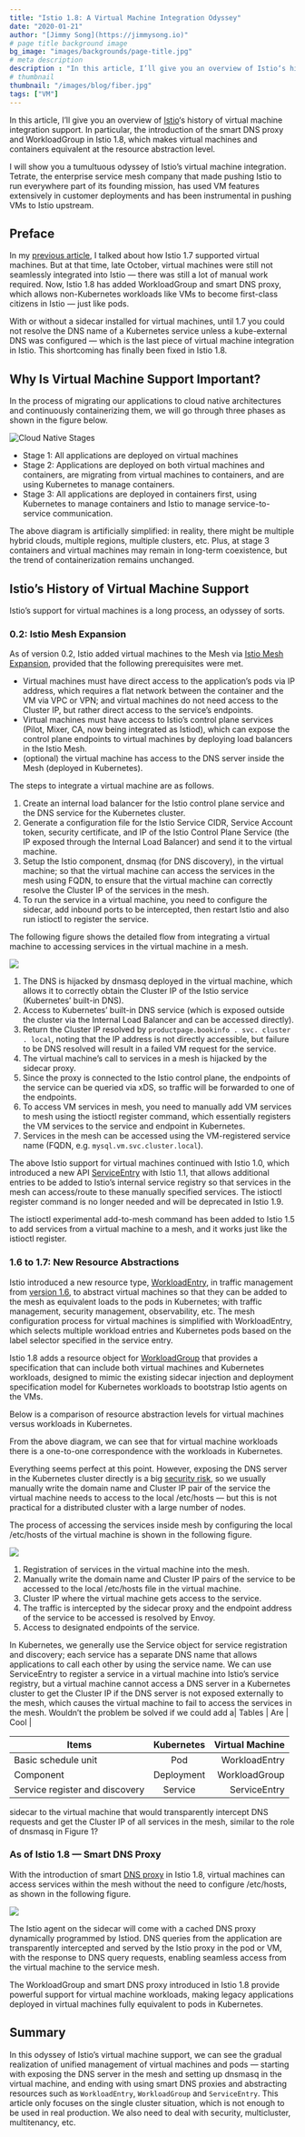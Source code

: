 ```yaml
---
title: "Istio 1.8: A Virtual Machine Integration Odyssey"
date: "2020-01-21"
author: "[Jimmy Song](https://jimmysong.io)"
# page title background image
bg_image: "images/backgrounds/page-title.jpg"
# meta description
description : "In this article, I’ll give you an overview of Istio‘s history of virtual machine integration support. "
# thumbnail
thumbnail: "/images/blog/fiber.jpg"
tags: ["VM"]
---
```

In this article, I’ll give you an overview of [Istio](https://istio.io/)‘s history of virtual machine integration support. In particular, the introduction of the smart DNS proxy and WorkloadGroup in Istio 1.8, which makes virtual machines and containers equivalent at the resource abstraction level.


I will show you a tumultuous odyssey of Istio’s virtual machine integration. Tetrate, the enterprise service mesh company that made pushing Istio to run everywhere part of its founding mission, has used VM features extensively in customer deployments and has been instrumental in pushing VMs to Istio upstream.

## Preface

In my [previous article](https://thenewstack.io/how-to-integrate-virtual-machines-into-istio-service-mesh/), I talked about how Istio 1.7 supported virtual machines. But at that time, late October, virtual machines were still not seamlessly integrated into Istio — there was still a lot of manual work required. Now, Istio 1.8 has added WorkloadGroup and smart DNS proxy, which allows non-Kubernetes workloads like VMs to become first-class citizens in Istio — just like pods.

With or without a sidecar installed for virtual machines, until 1.7 you could not resolve the DNS name of a Kubernetes service unless a kube-external DNS was configured — which is the last piece of virtual machine integration in Istio. This shortcoming has finally been fixed in Istio 1.8.

## Why Is Virtual Machine Support Important?

In the process of migrating our applications to cloud native architectures and continuously containerizing them, we will go through three phases as shown in the figure below.

![Cloud Native Stages](https://i1.wp.com/www.tetrate.io/wp-content/uploads/2021/01/cloud-native-stages.png?resize=617%2C183&ssl=1)

*   Stage 1: All applications are deployed on virtual machines
*   Stage 2: Applications are deployed on both virtual machines and containers, are migrating from virtual machines to containers, and are using Kubernetes to manage containers.
*   Stage 3: All applications are deployed in containers first, using Kubernetes to manage containers and Istio to manage service-to-service communication.

The above diagram is artificially simplified: in reality, there might be multiple hybrid clouds, multiple regions, multiple clusters, etc. Plus, at stage 3 containers and virtual machines may remain in long-term coexistence, but the trend of containerization remains unchanged.

## Istio’s History of Virtual Machine Support

Istio’s support for virtual machines is a long process, an odyssey of sorts.

### 0.2: Istio Mesh Expansion

As of version 0.2, Istio added virtual machines to the Mesh via [Istio Mesh Expansion](https://istio.io/v0.2/docs/setup/kubernetes/mesh-expansion.html), provided that the following prerequisites were met.

*   Virtual machines must have direct access to the application’s pods via IP address, which requires a flat network between the container and the VM via VPC or VPN; and virtual machines do not need access to the Cluster IP, but rather direct access to the service’s endpoints.
*   Virtual machines must have access to Istio’s control plane services (Pilot, Mixer, CA, now being integrated as Istiod), which can expose the control plane endpoints to virtual machines by deploying load balancers in the Istio Mesh.
*   (optional) the virtual machine has access to the DNS server inside the Mesh (deployed in Kubernetes).

The steps to integrate a virtual machine are as follows.

1.  Create an internal load balancer for the Istio control plane service and the DNS service for the Kubernetes cluster.
2.  Generate a configuration file for the Istio Service CIDR, Service Account token, security certificate, and IP of the Istio Control Plane Service (the IP exposed through the Internal Load Balancer) and send it to the virtual machine.
3.  Setup the Istio component, dnsmaq (for DNS discovery), in the virtual machine; so that the virtual machine can access the services in the mesh using FQDN, to ensure that the virtual machine can correctly resolve the Cluster IP of the services in the mesh.
4.  To run the service in a virtual machine, you need to configure the sidecar, add inbound ports to be intercepted, then restart Istio and also run istioctl to register the service.

The following figure shows the detailed flow from integrating a virtual machine to accessing services in the virtual machine in a mesh.


![](https://i0.wp.com/cdn.thenewstack.io/media/2021/01/c2568250-image1-884x1024.png?resize=640%2C741&ssl=1)



1.  The DNS is hijacked by dnsmasq deployed in the virtual machine, which allows it to correctly obtain the Cluster IP of the Istio service (Kubernetes’ built-in DNS).
2.  Access to Kubernetes’ built-in DNS service (which is exposed outside the cluster via the Internal Load Balancer and can be accessed directly).
3.  Return the Cluster IP resolved by `productpage.bookinfo . svc. cluster . local`, noting that the IP address is not directly accessible, but failure to be DNS resolved will result in a failed VM request for the service.
4.  The virtual machine’s call to services in a mesh is hijacked by the sidecar proxy.
5.  Since the proxy is connected to the Istio control plane, the endpoints of the service can be queried via xDS, so traffic will be forwarded to one of the endpoints.
6.  To access VM services in mesh, you need to manually add VM services to mesh using the istioctl register command, which essentially registers the VM services to the service and endpoint in Kubernetes.
7.  Services in the mesh can be accessed using the VM-registered service name (FQDN, e.g. `mysql.vm.svc.cluster.local`).

The above Istio support for virtual machines continued with Istio 1.0, which introduced a new API [ServiceEntry](https://istio.io/latest/docs/reference/config/networking/service-entry/) with Istio 1.1, that allows additional entries to be added to Istio’s internal service registry so that services in the mesh can access/route to these manually specified services. The istioctl register command is no longer needed and will be deprecated in Istio 1.9.

The istioctl experimental add-to-mesh command has been added to Istio 1.5 to add services from a virtual machine to a mesh, and it works just like the istioctl register.

### 1.6 to 1.7: New Resource Abstractions

Istio introduced a new resource type, [WorkloadEntry](https://istio.io/latest/docs/reference/config/networking/workload-entry/), in traffic management from [version 1.6](https://istio.io/latest/news/releases/1.6.x/announcing-1.6/), to abstract virtual machines so that they can be added to the mesh as equivalent loads to the pods in Kubernetes; with traffic management, security management, observability, etc. The mesh configuration process for virtual machines is simplified with WorkloadEntry, which selects multiple workload entries and Kubernetes pods based on the label selector specified in the service entry.

Istio 1.8 adds a resource object for [WorkloadGroup](http://istio.io/latest/docs/reference/config/networking/workload-group/) that provides a specification that can include both virtual machines and Kubernetes workloads, designed to mimic the existing sidecar injection and deployment specification model for Kubernetes workloads to bootstrap Istio agents on the VMs.

Below is a comparison of resource abstraction levels for virtual machines versus workloads in Kubernetes.


From the above diagram, we can see that for virtual machine workloads there is a one-to-one correspondence with the workloads in Kubernetes.

Everything seems perfect at this point. However, exposing the DNS server in the Kubernetes cluster directly is a big [security risk](https://blog.aquasec.com/dns-spoofing-kubernetes-clusters), so we usually manually write the domain name and Cluster IP pair of the service the virtual machine needs to access to the local /etc/hosts — but this is not practical for a distributed cluster with a large number of nodes.

The process of accessing the services inside mesh by configuring the local /etc/hosts of the virtual machine is shown in the following figure.


![](https://i2.wp.com/cdn.thenewstack.io/media/2021/01/4bedb3a9-image4-933x1024.png?resize=640%2C702&ssl=1)



1.  Registration of services in the virtual machine into the mesh.
2.  Manually write the domain name and Cluster IP pairs of the service to be accessed to the local /etc/hosts file in the virtual machine.
3.  Cluster IP where the virtual machine gets access to the service.
4.  The traffic is intercepted by the sidecar proxy and the endpoint address of the service to be accessed is resolved by Envoy.
5.  Access to designated endpoints of the service.

In Kubernetes, we generally use the Service object for service registration and discovery; each service has a separate DNS name that allows applications to call each other by using the service name. We can use ServiceEntry to register a service in a virtual machine into Istio’s service registry, but a virtual machine cannot access a DNS server in a Kubernetes cluster to get the Cluster IP if the DNS server is not exposed externally to the mesh, which causes the virtual machine to fail to access the services in the mesh. Wouldn’t the problem be solved if we could add a| Tables   |      Are      |  Cool |


| Items        | Kubernetes | Virtual Machine  |
| ------------- |:-------------:| -----:|
| Basic schedule unit      | 	Pod | WorkloadEntry |
| Component     | Deployment	      |   WorkloadGroup |
| Service register and discovery	 | Service      |    ServiceEntry |



 sidecar to the virtual machine that would transparently intercept DNS requests and get the Cluster IP of all services in the mesh, similar to the role of dnsmasq in Figure 1?

### As of Istio 1.8 — Smart DNS Proxy

With the introduction of smart [DNS proxy](https://cloudnative.to/blog/istio-dns-proxy/) in Istio 1.8, virtual machines can access services within the mesh without the need to configure /etc/hosts, as shown in the following figure.


![](https://i0.wp.com/cdn.thenewstack.io/media/2021/01/484de469-image2-884x1024.png?resize=640%2C741&ssl=1)


The Istio agent on the sidecar will come with a cached DNS proxy dynamically programmed by Istiod. DNS queries from the application are transparently intercepted and served by the Istio proxy in the pod or VM, with the response to DNS query requests, enabling seamless access from the virtual machine to the service mesh.

The WorkloadGroup and smart DNS proxy introduced in Istio 1.8 provide powerful support for virtual machine workloads, making legacy applications deployed in virtual machines fully equivalent to pods in Kubernetes.

## Summary

In this odyssey of Istio’s virtual machine support, we can see the gradual realization of unified management of virtual machines and pods — starting with exposing the DNS server in the mesh and setting up dnsmasq in the virtual machine, and ending with using smart DNS proxies and abstracting resources such as `WorkloadEntry`, `WorkloadGroup` and `ServiceEntry`. This article only focuses on the single cluster situation, which is not enough to be used in real production. We also need to deal with security, multicluster, multitenancy, etc.
